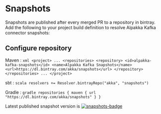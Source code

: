 # Snapshots

[snapshots-badge]:  https://api.bintray.com/packages/akka/snapshots/alpakka-kafka/images/download.svg
[snapshots]:        https://bintray.com/akka/snapshots/alpakka-kafka/_latestVersion

Snapshots are published after every merged PR to a repository in bintray. Add the following to your project build definition to resolve Alpakka Kafka connector snapshots:

## Configure repository

Maven
:   ```xml
    <project>
    ...
      <repositories>
        <repository>
          <id>alpakka-kafka-snapshots</id>
          <name>Alpakka Kafka Snapshots</name>
          <url>https://dl.bintray.com/akka/snapshots</url>
        </repository>
      </repositories>
    ...
    </project>
    ```

sbt
:   ```scala
    resolvers += Resolver.bintrayRepo("akka", "snapshots")
    ```

Gradle
:   ```gradle
    repositories {
      maven {
        url  "https://dl.bintray.com/akka/snapshots"
      }
    }
    ```

Latest published snapshot version is [![snapshots-badge][]][snapshots]
